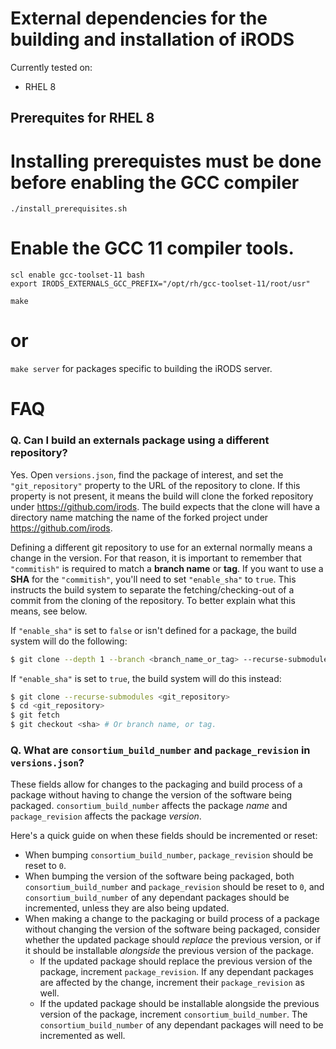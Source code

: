 # External dependencies for the building and installation of iRODS

Currently tested on:

- RHEL 8


## Prerequites for RHEL 8

# Installing prerequistes must be done before enabling the GCC compiler
```
./install_prerequisites.sh
```
# Enable the GCC 11 compiler tools.
```
scl enable gcc-toolset-11 bash
export IRODS_EXTERNALS_GCC_PREFIX="/opt/rh/gcc-toolset-11/root/usr"
```

```
make
```

# or

```make server``` 
for packages specific to building the iRODS server.


# FAQ

### Q. Can I build an externals package using a different repository?
Yes. Open `versions.json`, find the package of interest, and set the `"git_repository"` property to the URL of the repository to clone. If this property is not present, it means the build will clone the forked repository under https://github.com/irods. The build expects that the clone will have a directory name matching the name of the forked project under https://github.com/irods.

Defining a different git repository to use for an external normally means a change in the version. For that reason, it is important to remember that `"commitish"` is required to match a **branch name** or **tag**. If you want to use a **SHA** for the `"commitish"`, you'll need to set `"enable_sha"` to `true`. This instructs the build system to separate the fetching/checking-out of a commit from the cloning of the repository. To better explain what this means, see below.

If `"enable_sha"` is set to `false` or isn't defined for a package, the build system will do the following:
```bash
$ git clone --depth 1 --branch <branch_name_or_tag> --recurse-submodules <git_repository>
```
If `"enable_sha"` is set to `true`, the build system will do this instead:
```bash
$ git clone --recurse-submodules <git_repository>
$ cd <git_repository>
$ git fetch
$ git checkout <sha> # Or branch name, or tag.
```

### Q. What are `consortium_build_number` and `package_revision` in `versions.json`?
These fields allow for changes to the packaging and build process of a package without having to change the version of the software being packaged. `consortium_build_number` affects the package *name* and `package_revision` affects the package *version*.

Here's a quick guide on when these fields should be incremented or reset:  
- When bumping `consortium_build_number`, `package_revision` should be reset to `0`.
- When bumping the version of the software being packaged, both `consortium_build_number` and `package_revision` should be reset to `0`, and `consortium_build_number` of any dependant packages should be incremented, unless they are also being updated.
- When making a change to the packaging or build process of a package without changing the version of the software being packaged, consider whether the updated package should *replace* the previous version, or if it should be installable *alongside* the previous version of the package.
    - If the updated package should replace the previous version of the package, increment `package_revision`. If any dependant packages are affected by the change, increment their `package_revision` as well.
    - If the updated package should be installable alongside the previous version of the package, increment `consortium_build_number`. The `consortium_build_number` of any dependant packages will need to be incremented as well.
